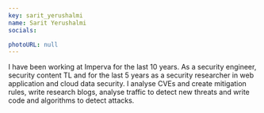 ```yaml
---
key: sarit_yerushalmi
name: Sarit Yerushalmi
socials:

photoURL: null
---
```


I have been working at Imperva for the last 10 years.
As a security engineer, security content TL and for the last 5 years as a security researcher in web application and cloud data security.
I analyse CVEs and create mitigation rules, write research blogs, analyse traffic to detect new threats and write code and algorithms to detect attacks.
